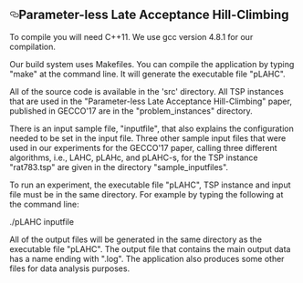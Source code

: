 <strong><font size="12">  </font></strong>
<article class="markdown-body entry-content" itemprop="text"><h1><a id="user-content-fast-and-efficient-black-box-optimization-using-the-parameter-less-population-pyramid" class="anchor" href="#Parameter-less-Late-Acceptance-Hill-Climbing" aria-hidden="true"><svg aria-hidden="true" class="octicon octicon-link" height="16" version="1.1" viewBox="0 0 16 16" width="16"><path fill-rule="evenodd" d="M4 9h1v1H4c-1.5 0-3-1.69-3-3.5S2.55 3 4 3h4c1.45 0 3 1.69 3 3.5 0 1.41-.91 2.72-2 3.25V8.59c.58-.45 1-1.27 1-2.09C10 5.22 8.98 4 8 4H4c-.98 0-2 1.22-2 2.5S3 9 4 9zm9-3h-1v1h1c1 0 2 1.22 2 2.5S13.98 12 13 12H9c-.98 0-2-1.22-2-2.5 0-.83.42-1.64 1-2.09V6.25c-1.09.53-2 1.84-2 3.25C6 11.31 7.55 13 9 13h4c1.45 0 3-1.69 3-3.5S14.5 6 13 6z"></path></svg></a>Parameter-less Late Acceptance Hill-Climbing</h1>

To compile you will need C++11. We use gcc version 4.8.1 for our compilation.

Our build system uses Makefiles. You can compile the application by typing "make" at the command line.
It will generate the executable file "pLAHC".

All of the source code is available in the 'src' directory. 
All TSP instances that are used in the "Parameter-less Late Acceptance Hill-Climbing" paper,
published in GECCO'17 are in the "problem_instances" directory.

There is an input sample file, "inputfile", that also explains the configuration needed to be set in
the input file. Three other sample input files that were used in our experiments for the GECCO'17 paper,
calling three different algorithms, i.e., LAHC, pLAHc, and pLAHC-s, for the TSP instance "rat783.tsp" are
given in the directory "sample_inputfiles".

To run an experiment, the executable file "pLAHC", TSP instance and input file must be in the same directory.
For example by typing the following at the command line:

./pLAHC inputfile

All of the output files will be generated in the same directory as the executable file "pLAHC".
The output file that contains the main output data has a name ending with ".log". The application also
produces some other files for data analysis purposes.
